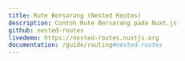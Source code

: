 ```yaml
---
title: Rute Bersarang (Nested Routes)
description: Contoh Rute Bersarang pada Nuxt.js
github: nested-routes
livedemo: https://nested-routes.nuxtjs.org
documentation: /guide/routing#nested-routes
---
```

